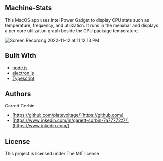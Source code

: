 ## Machine-Stats

This MacOS app uses Intel Power Gadget to display CPU stats such as temperature, frequency, and utilization. It runs in the menubar and displays a per core utilization graph beside the CPU package temperature.

![Screen Recording 2022-11-12 at 11 12 13 PM](https://user-images.githubusercontent.com/1414728/201512140-822b2785-76f2-4e77-8df5-9e514dfb133b.gif)


## Built With

* [node.js](https://nodejs.dev) 
* [electron.js](https://www.electronjs.org)
* [Typescript](https://www.typescriptlang.org)

## Authors

Garrett Corbin

- [https://github.com/platevoltage/](https://github.com/)
- [https://www.linkedin.com/in/garrett-corbin-7a7777227/](https://www.linkedin.com/)

## License

This project is licensed under The MIT license

